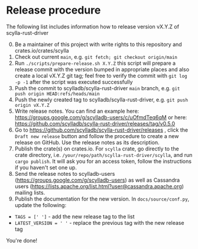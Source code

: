# Release procedure

The following list includes information how to release version vX.Y.Z of scylla-rust-driver

0. Be a maintainer of this project with write rights to this repository and crates.io/crates/scylla
1. Check out current `main`, e.g. `git fetch; git checkout origin/main`
2. Run `./scripts/prepare-release.sh X.Y.Z`
    this script will prepare a release commit with the version bumped in appropriate places and also create a local vX.Y.Z git tag;
    feel free to verify the commit with `git log -p -1` after the script was executed successfully
3. Push the commit to scylladb/scylla-rust-driver `main` branch, e.g. `git push origin HEAD:refs/heads/main`
4. Push the newly created tag to scylladb/scylla-rust-driver, e.g. `git push origin vX.Y.Z`
5. Write release notes. You can find an example here: https://groups.google.com/g/scylladb-users/c/uOfmdTeq6qM or here: https://github.com/scylladb/scylla-rust-driver/releases/tag/v0.5.0
6. Go to https://github.com/scylladb/scylla-rust-driver/releases , click the `Draft new release` button and follow the procedure to create a new release on GitHub. Use the release notes as its description.
7. Publish the crate(s) on crates.io. For `scylla` crate, go directly to the crate directory, i.e. `/your/repo/path/scylla-rust-driver/scylla`, and run `cargo publish`. It will ask you for an access token, follow the instructions if you haven't set one up.
8. Send the release notes to scylladb-users (https://groups.google.com/g/scylladb-users) as well as Cassandra users (https://lists.apache.org/list.html?user@cassandra.apache.org) mailing lists.
9. Publish the documentation for the new version. In `docs/source/conf.py`,
update the following:
- `TAGS = [' ']` - add the new release tag to the list
- `LATEST_VERSION = ' '` - replace the previous tag with the new release tag

You're done!


